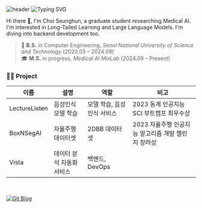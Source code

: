 ![header](https://capsule-render.vercel.app/api?type=waving&color=gradient&customColorList=2&height=100&fontSize=30&animation=twinkling&fontAlign=68&fontAlignY=36)
![Typing SVG](https://readme-typing-svg.demolab.com?font=Delius&weight=700&size=30&duration=3000&pause=1000&color=123E51&width=435&lines=Hi+there!+I'm+Seunghun.)

Hi there 👋, I'm Choi Seunghun, a graduate student researching Medical AI. I'm interested in Long-Tailed Learning and Large Language Models. I'm diving into backend development too.

> 📅 **B.S.** in Computer Engineering, *Seoul National University of Science and Technology* (2020.03 – 2024.08) <br>
> 🎓 **M.S.** in progress, *Medical AI MixLab* (2024.09 – Present)

### 👨‍💻 Project

| 이름           | 설명                             | 역할               | 비고                                             |
|----------------|----------------------------------|--------------------|--------------------------------------------------|
| LectureListen   | 음성인식 모델 학습   | 모델 학습, 음성인식 서비스       |  2023 동계 인공지능 SCI 부트캠프 최우수상                 |
| BoxNSegAI     | 자율주행 데이터셋  | 2DBB 데이터셋 | 2023 자율주행 인공지능 알고리즘 개발 챌린지 장려상 |
| Vista           | 데이터 분석 자동화 서비스  | 백엔드, DevOps       |            |

<br>

[![Git Blog](https://img.shields.io/badge/Git%20Blog-blue?style=for-the-badge&logo=bitrise)](https://cshooon.github.io)

